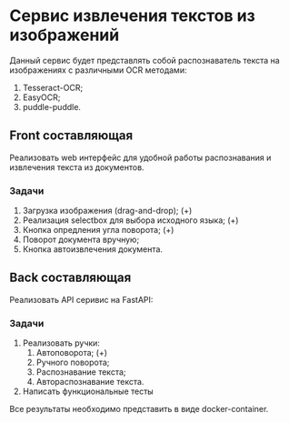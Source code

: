 # Сервис извлечения текстов из изображений

Данный сервис будет представлять собой распознаватель текста на изображениях с различными OCR методами:

1. Tesseract-OCR;
2. EasyOCR;
3. puddle-puddle.

## Front составляющая

Реализовать web интерфейс для удобной работы распознавания и извлечения текста из документов.

### Задачи

1. Загрузка изображения (drag-and-drop); (+)
2. Реализация selectbox для выбора исходного языка; (+)
3. Кнопка опредления угла поворота; (+)
4. Поворот документа вручную;
5. Кнопка автоизвлечения документа.

## Back составляющая

Реализовать API серивис на FastAPI:

### Задачи

1. Реализовать ручки:
   1. Автоповорота; (+)
   2. Ручного поворота;
   3. Распознавание текста;
   4. Автораспознавание текста.
2. Написать функциональные тесты


Все результаты необходимо представить в виде docker-container.